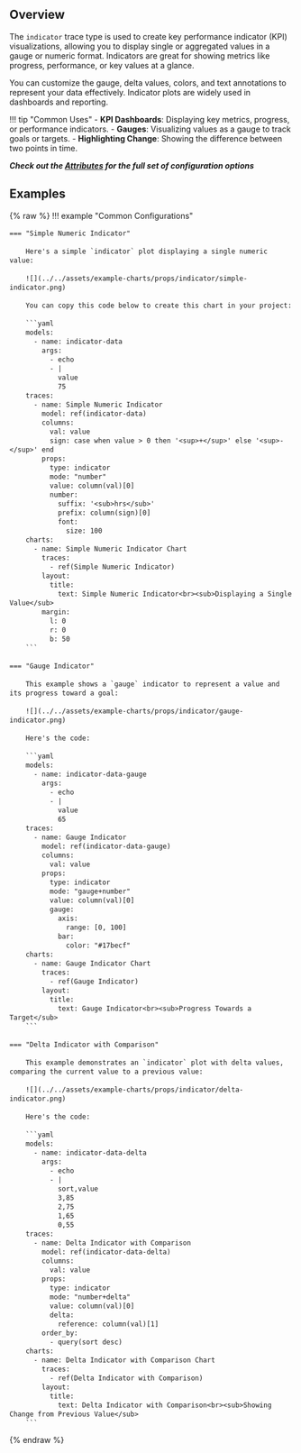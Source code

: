 ## Overview

The `indicator` trace type is used to create key performance indicator (KPI) visualizations, allowing you to display single or aggregated values in a gauge or numeric format. Indicators are great for showing metrics like progress, performance, or key values at a glance.

You can customize the gauge, delta values, colors, and text annotations to represent your data effectively. Indicator plots are widely used in dashboards and reporting.

!!! tip "Common Uses"
    - **KPI Dashboards**: Displaying key metrics, progress, or performance indicators.
    - **Gauges**: Visualizing values as a gauge to track goals or targets.
    - **Highlighting Change**: Showing the difference between two points in time.

_**Check out the [Attributes](../configuration/Trace/Props/Indicator/#attributes) for the full set of configuration options**_

## Examples

{% raw %}
!!! example "Common Configurations"

    === "Simple Numeric Indicator"

        Here's a simple `indicator` plot displaying a single numeric value:

        ![](../../assets/example-charts/props/indicator/simple-indicator.png)

        You can copy this code below to create this chart in your project:

        ```yaml
        models:
          - name: indicator-data
            args:
              - echo
              - |
                value
                75
        traces:
          - name: Simple Numeric Indicator
            model: ref(indicator-data)
            columns:
              val: value
              sign: case when value > 0 then '<sup>+</sup>' else '<sup>-</sup>' end
            props:
              type: indicator
              mode: "number"
              value: column(val)[0]
              number: 
                suffix: '<sub>hrs</sub>'
                prefix: column(sign)[0]
                font: 
                  size: 100
        charts:
          - name: Simple Numeric Indicator Chart
            traces:
              - ref(Simple Numeric Indicator)
            layout:
              title:
                text: Simple Numeric Indicator<br><sub>Displaying a Single Value</sub>
            margin: 
              l: 0
              r: 0
              b: 50 
        ```

    === "Gauge Indicator"

        This example shows a `gauge` indicator to represent a value and its progress toward a goal:

        ![](../../assets/example-charts/props/indicator/gauge-indicator.png)

        Here's the code:

        ```yaml
        models:
          - name: indicator-data-gauge
            args:
              - echo
              - |
                value
                65
        traces:
          - name: Gauge Indicator
            model: ref(indicator-data-gauge)
            columns: 
              val: value
            props:
              type: indicator
              mode: "gauge+number"
              value: column(val)[0]
              gauge:
                axis:
                  range: [0, 100]
                bar:
                  color: "#17becf"
        charts:
          - name: Gauge Indicator Chart
            traces:
              - ref(Gauge Indicator)
            layout:
              title:
                text: Gauge Indicator<br><sub>Progress Towards a Target</sub>
        ```

    === "Delta Indicator with Comparison"

        This example demonstrates an `indicator` plot with delta values, comparing the current value to a previous value:

        ![](../../assets/example-charts/props/indicator/delta-indicator.png)

        Here's the code:

        ```yaml
        models:
          - name: indicator-data-delta
            args:
              - echo
              - |
                sort,value
                3,85
                2,75
                1,65
                0,55
        traces:
          - name: Delta Indicator with Comparison
            model: ref(indicator-data-delta)
            columns: 
              val: value 
            props:
              type: indicator
              mode: "number+delta"
              value: column(val)[0]
              delta:
                reference: column(val)[1]
            order_by: 
              - query(sort desc)
        charts:
          - name: Delta Indicator with Comparison Chart
            traces:
              - ref(Delta Indicator with Comparison)
            layout:
              title:
                text: Delta Indicator with Comparison<br><sub>Showing Change from Previous Value</sub>
        ```

{% endraw %}